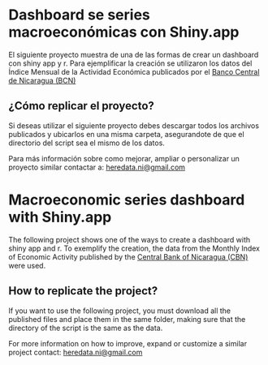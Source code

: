 # Dashboard se series macroeconómicas con Shiny.app
El siguiente proyecto muestra de una de las formas de crear un dashboard con shiny app y r. Para ejemplificar la creación se utilizaron los datos del Índice Mensual de la Actividad Económica publicados por el [Banco Central de Nicaragua (BCN)](https://bcn.gob.ni/)

## ¿Cómo replicar el proyecto?
Si deseas utilizar el siguiente proyecto debes descargar todos los archivos publicados y ubicarlos en una misma carpeta, asegurandote de que el directorio del script sea el mismo de los datos. 

Para más información sobre como mejorar, ampliar o personalizar un proyecto similar contactar a: heredata.ni@gmail.com

# Macroeconomic series dashboard with Shiny.app

The following project shows one of the ways to create a dashboard with shiny app and r. To exemplify the creation, the data from the Monthly Index of Economic Activity published by the [Central Bank of Nicaragua (CBN)](https://bcn.gob.ni/) were used.

## How to replicate the project?
If you want to use the following project, you must download all the published files and place them in the same folder, making sure that the directory of the script is the same as the data.

For more information on how to improve, expand or customize a similar project contact: heredata.ni@gmail.com

